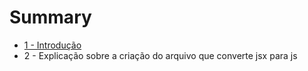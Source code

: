 # Summary

* [1 - Introdução](1_-_introducao.md)
* 2 - Explicação sobre a criação do arquivo que converte jsx para js

